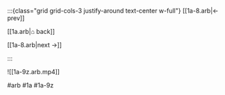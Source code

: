 :::{class="grid grid-cols-3 justify-around text-center w-full"}
[[1a-8.arb|← prev]]

[[1a.arb|⌂ back]]

[[1a-8.arb|next →]]

:::

![[1a-9z.arb.mp4]]

#arb #1a #1a-9z

